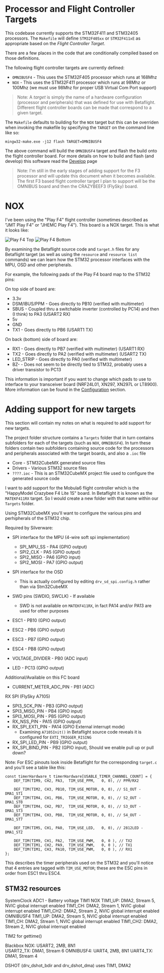 

# Processor and Flight Controller Targets

This codebase currently supports the STM32F411 and STM32405 processors. The `Makefile` 
will define `STM32F405xx` or `STM32F411xE` as appropriate based on the *Flight Controller Target*.

There are a few places in the code that are conditionally compiled based on those definitions.

The following flight controller targets are currently defined:

* `OMNIBUSF4` 	- This uses the STM32F405 processor which runs at 168Mhz
* `NOX`         - This uses the STM32F411 processor which runs at 98Mhz or 100Mhz (we must use 98Mhz for proper USB Virtual Com Port support)

> Note: A *target* is simply the name of a hardware configuration (processor and peripherals) that
was defined for use with Betaflight. Different flight controller boards can be made that
correspond to a given target. 

The `Makefile` defaults to building for the `NOX` target but this can be overriden when invoking
the makefile by specifying the `TARGET` on the command line like so:

```
mingw32-make.exe -j12 flash TARGET=OMNIBUSF4
```

The above command will build the `OMNIBUSF4` target and flash the build onto the flight controller board.
For more details on how to build and flash (and develop) this software read the [Develop](Develop.md) page

> Note: I'm still in the early stages of adding support for the F3 processor and will update this
document when it becomes available. The first F3 based flight controller target I plan to support
will be the OMNIBUS board and then the CRAZYBEEF3 (FlySky) board.


# NOX 

I've been using the "Play F4" flight controller (sometimes described as "JMT Play F4" or "JHEMC Play F4").
This board is a NOX target. This is what it looks like:

![Play F4 Top](images/Play-F4-Top.jpg)
![Play F4 Bottom](images/Play-F4-Bot.jpg)


By examining the Betaflight source code and `target.h` files for any
Betaflight target (as well as using the `resource` and `resource list` commands) we can learn
how the STM32 processor interfaces with the MPU, OSD and other peripherals.

For example, the following pads of the Play F4 board map to the STM32 pins:
 
 On top side of board are:

* 3.3v
* DSM/IBUS/PPM  - Goes directly to PB10 (verified with multimeter)
* SBUS      - Coupled thru a switchable inverter (controlled by PC14) and then (I think) to PA3 (USART2 RX)
* 5v
* GND
* TX1       - Goes directly to PB6 (USART1 TX)

On back (bottom) side of board are:

* RX1       - Goes directly to PB7 (verified with multimeter) (USART1 RX)
* TX2       - Goes directly to PA2 (verified with multimeter) (USART2 TX)
* LED_STRIP - Goes directly to PA0 (verified with multimeter)
* BZ-       - Does not seem to be directly tied to STM32, probably uses a driver transistor to PC13

This information is important if you want to change which pads to use to interface
to your transceiver board (NRF24L01, XN297, XN297L or LT8900). More information can be found
in the [Configuration](Configuration.md) section.


# Adding support for new targets

This section will contain my notes on what is required to add support for new targets.

The project folder structure contains a `Targets` folder that in turn contains subfolders for each of the
targets (such as `NOX`, `OMNIBUSF4`). In turn these folders contain two subfolders containing source code
for the processors and peripherals associated with the target boards, and also a `.ioc` file

* Core - STM32CubeMX generated source files
* Drivers - Various STM32 source files
* `????.ioc` - This is an STM32CubeMX project file used to configure the generated source code

I want to add support for the Mobula6 flight controller which is the "HappyModel Crazybee F4 Lite 1S" board.
In Betaflight it is known as the `MATEKF411RX` target. So I would create a new folder with that name within
our `Targets` folder. 

Using STM32CubeMX you'll want to configure the various pins and perhipherals of the STM32 chip.


Required by Silverware:

* SPI interface for the MPU (4-wire soft spi implementation)
    * SPI_MPU_SS - PA4 (GPIO output)
    * SPI2_CLK  - PA5 (GPIO output)
    * SPI2_MISO - PA6 (GPIO input)
    * SPI2_MOSI - PA7 (GPIO output)
* SPI interface for the OSD
    * This is actually configured by editing `drv_sd_spi.config.h` rather than via Stm32CubeMX
* SWD pins (SWDIO, SWCLK) - If available
    * SWD is not available on `MATEKF411RX`, in fact PA14 and/or PA13 are used for other purposes
* ESC1 - PB10 (GPIO output)
* ESC2 - PB6 (GPIO output)
* ESC3 - PB7 (GPIO output)
* ESC4 - PB8 (GPIO output)

* VOLTAGE_DIVIDER - PB0 (ADC input)
* LED - PC13 (GPIO output)


Additional/Available on this FC board
* CURRENT_METER_ADC_PIN - PB1 (ADC)


RX SPI (FlySky A7105)
* SPI3_SCK_PIN  - PB3 (GPIO output)
* SPI3_MISO_PIN - PB4 (GPIO input)
* SPI3_MOSI_PIN - PB5 (GPIO output)
* RX_NSS_PIN    - PA15 (GPIO output)
* RX_SPI_EXTI_PIN - PA14 (GPIO External interrupt mode)
    * Examining `A7105Init()` in Betaflight source code reveals it is configured for `EXTI_TRIGGER_RISING`
* RX_SPI_LED_PIN - PB9 (GPIO output)
* RX_SPI_BIND_PIN - PB2 (GPIO input), Should we enable pull up or pull down?


Note: For ESC pinouts look inside Betaflight for the corresponding `target.c` and you'll see a table like this:
```
const timerHardware_t timerHardware[USABLE_TIMER_CHANNEL_COUNT] = {
    DEF_TIM(TIM9, CH2, PA3,  TIM_USE_PPM,   0, 0), // PPM/RX2

    DEF_TIM(TIM2, CH3, PB10, TIM_USE_MOTOR, 0, 0), // S1_OUT - DMA1_ST1
    DEF_TIM(TIM4, CH1, PB6,  TIM_USE_MOTOR, 0, 0), // S2_OUT - DMA1_ST0
    DEF_TIM(TIM4, CH2, PB7,  TIM_USE_MOTOR, 0, 0), // S3_OUT - DMA1_ST3
    DEF_TIM(TIM4, CH3, PB8,  TIM_USE_MOTOR, 0, 0), // S4_OUT - DMA1_ST7

    DEF_TIM(TIM5, CH1, PA0,  TIM_USE_LED,   0, 0), // 2812LED - DMA1_ST2

    DEF_TIM(TIM9, CH1, PA2,  TIM_USE_PWM,   0, 0 ), // TX2
    DEF_TIM(TIM1, CH2, PA9,  TIM_USE_PWM,   0, 0 ), // TX1
    DEF_TIM(TIM1, CH3, PA10, TIM_USE_PWM,   0, 0 ), // RX1
};
```

This describes the timer peripherals used on the STM32 and you'll notice that
4 entries are tagged with `TIM_USE_MOTOR`; these are the ESC pins in order
from ESC1 thru ESC4.


## STM32 resources
SystemClock
ADC1                - Battery voltage
TIM1
    NOX
        TIM1_UP:    DMA2, Stream 5, NVIC global interrupt enabled
        TIM1_CH:    DMA2, Stream 1, NVIC global interrupt enabled
        TIM1_CH2:   DMA2, Stream 2, NVIC global interrupt enabled
    OMNIBUSF4
        TIM1_UP:    DMA2, Stream 5, NVIC global interrupt enabled
        TIM1_CH:    DMA2, Stream 1, NVIC global interrupt enabled
        TIM1_CH2:   DMA2, Stream 2, NVIC global interrupt enabled

TIM2 for gettime()

Blackbox
    NOX:        USART2, 2MB, 8N1  
        USART2_TX: DMA1, Stream 6
    OMNIBUSF4:  UART4, 2MB, 8N1
        UART4_TX: DMA1, Stream 4

DSHOT (drv_dshot_bdir and drv_dshot_dma) uses TIM1, DMA2